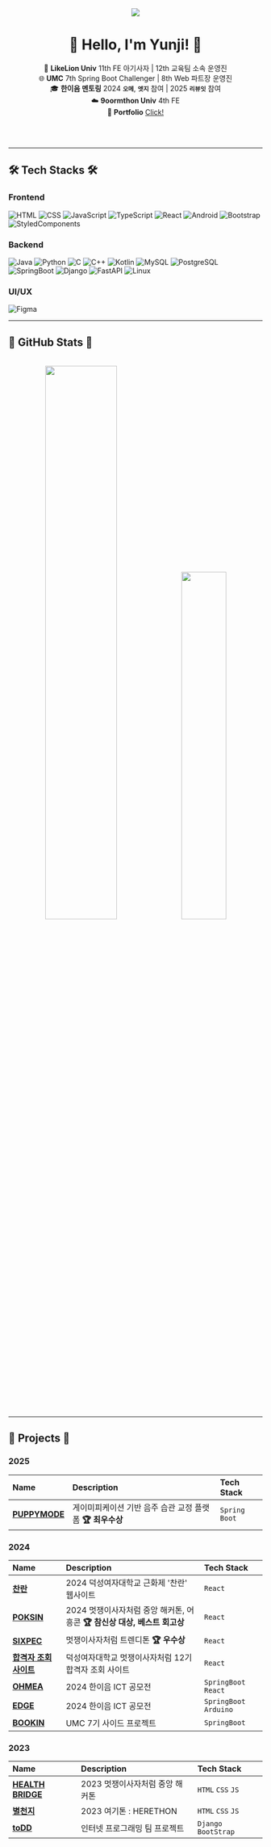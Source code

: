 <div align="center">
  <img src="https://capsule-render.vercel.app/api?type=waving&color=0:ff6f91,100:ffe9ee&height=240&text=Yunji's%20GitHub&animation=fadeIn&fontColor=bf255f&fontSize=60" />
   
# 🍒 Hello, I'm Yunji! 🍒

🦁 **LikeLion Univ** 11th FE 아기사자 | 12th 교육팀 소속 운영진 <br>
🌐 **UMC** 7th Spring Boot Challenger | 8th Web 파트장 운영진 <br>
🎓 **한이음 멘토링** 2024 **`오메`**, **`엣지`** 참여 | 2025 **`리뷰잇`** 참여 <br>
☁️ **9oormthon Univ** 4th FE <br>
📁 **Portfolio** [Click!](https://galvanized-honey-31c.notion.site/24ab053ae3888025a41fcd17e4aec3ed)
<br>
<br>
</div>
<br>

---

## 🛠️ Tech Stacks 🛠️
    
### Frontend
![HTML](https://img.shields.io/badge/HTML-E34F26?style=flat&logo=html5&logoColor=white)
![CSS](https://img.shields.io/badge/CSS-1572B6?style=flat&logo=css3&logoColor=white)
![JavaScript](https://img.shields.io/badge/JavaScript-F7DF1E?style=flat&logo=javascript&logoColor=black)
![TypeScript](https://img.shields.io/badge/TypeScript-3178C6?style=flat&logo=typescript&logoColor=white)
![React](https://img.shields.io/badge/React-61DAFB?style=flat&logo=react&logoColor=black)
![Android](https://img.shields.io/badge/Android-3DDC84?style=flat&logo=android&logoColor=white)
![Bootstrap](https://img.shields.io/badge/Bootstrap-7952B3?style=flat&logo=bootstrap&logoColor=white)
![StyledComponents](https://img.shields.io/badge/StyledComponents-DB7093?style=flat&logo=styled-components&logoColor=white)

### Backend
![Java](https://img.shields.io/badge/Java-007396?style=flat&logo=java&logoColor=white)
![Python](https://img.shields.io/badge/Python-3776AB?style=flat&logo=python&logoColor=white)
![C](https://img.shields.io/badge/C-00599C?style=flat&logo=c&logoColor=white)
![C++](https://img.shields.io/badge/C++-00599C?style=flat&logo=c%2B%2B&logoColor=white)
![Kotlin](https://img.shields.io/badge/Kotlin-0095D5?style=flat&logo=kotlin&logoColor=white)
![MySQL](https://img.shields.io/badge/MySQL-4479A1?style=flat&logo=mysql&logoColor=white)
![PostgreSQL](https://img.shields.io/badge/PostgreSQL-4169E1?style=flat&logo=postgresql&logoColor=white)
![SpringBoot](https://img.shields.io/badge/SpringBoot-6DB33F?style=flat&logo=spring&logoColor=white)
![Django](https://img.shields.io/badge/Django-092E20?style=flat&logo=django&logoColor=white)
![FastAPI](https://img.shields.io/badge/FastAPI-009688?style=flat&logo=fastapi&logoColor=white)
![Linux](https://img.shields.io/badge/Linux-FCC624?style=flat&logo=linux&logoColor=white)

### UI/UX
![Figma](https://img.shields.io/badge/Figma-F24E1E?style=flat&logo=figma&logoColor=white)

---

## 🚀 GitHub Stats 🚀
<br>
<div align="center">

<img src="https://github-readme-stats.vercel.app/api?username=Yunji-Yun&show_icons=true&title_color=ff4f79&icon_color=ff4f79&text_color=333333&bg_color=ffffff" width="53%"/>
<img src="https://github-readme-stats.vercel.app/api/top-langs/?username=Yunji-Yun&layout=compact&title_color=ff4f79&text_color=333333&bg_color=ffffff" width="42%"/>

</div>

---

## 🌟 Projects 🌟
    
### 2025

| Name        | Description        | Tech Stack               |
| :--------- | :---------------- | :----------------------- |
| [**PUPPYMODE**](https://github.com/PuppyMode-org) | 게이미피케이션 기반 음주 습관 교정 플랫폼 **🏆 최우수상** | `Spring Boot` |

### 2024

| Name        | Description        | Tech Stack               |
| :--------- | :---------------- | :----------------------- |
| [**찬란**](https://github.com/2024-LIKELION-DS/DSFest_FE) | 2024 덕성여자대학교 근화제 '찬란' 웹사이트 | `React` |
| [**POKSIN**](https://github.com/TeamViewMore) | 2024 멋쟁이사자처럼 중앙 해커톤, 어흥콘 **🏆 참신상 대상, 베스트 회고상** | `React`|
| [**SIXPEC**](https://github.com/likelion12th-trendition) | 멋쟁이사자처럼 트렌디톤 **🏆 우수상** | `React`|
| [**합격자 조회 사이트**](https://github.com/2024-LIKELION-DS/2024-BABYLION-Frontend) | 덕성여자대학교 멋쟁이사자처럼 12기 합격자 조회 사이트 | `React`|
| [**OHMEA**](https://github.com/Bamsongee) | 2024 한이음 ICT 공모전 | `SpringBoot` `React`|
| [**EDGE**](https://github.com/2024-Edge) | 2024 한이음 ICT 공모전 | `SpringBoot` `Arduino`|
| [**BOOKIN**](https://github.com/DS-UMC-7th/UMC-7th-TEAM-IOS-BE) | UMC 7기 사이드 프로젝트 | `SpringBoot`|

### 2023

| Name        | Description        | Tech Stack               |
| :--------- | :---------------- | :----------------------- |
| [**HEALTH BRIDGE**](https://github.com/2023-likelion-hackathon-Team3) | 2023 멋쟁이사자처럼 중앙 해커톤 | `HTML` `CSS` `JS` |
| [**별천지**](https://github.com/2023-HERETHON/2023-Herethon-3) | 2023 여기톤 : HERETHON | `HTML` `CSS` `JS` |
| [**toDD**](https://github.com/2023-InternetProgramming-Team1) | 인터넷 프로그래밍 팀 프로젝트 | `Django` `BootStrap` |

<br>
